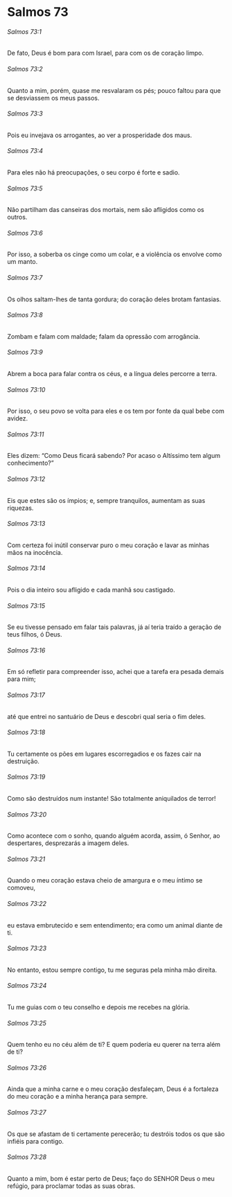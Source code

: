 # Salmos 73

###### Salmos 73:1

De fato, Deus é bom para com Israel, para com os de coração limpo.

###### Salmos 73:2

Quanto a mim, porém, quase me resvalaram os pés; pouco faltou para que se desviassem os meus passos.

###### Salmos 73:3

Pois eu invejava os arrogantes, ao ver a prosperidade dos maus.

###### Salmos 73:4

Para eles não há preocupações, o seu corpo é forte e sadio.

###### Salmos 73:5

Não partilham das canseiras dos mortais, nem são afligidos como os outros.

###### Salmos 73:6

Por isso, a soberba os cinge como um colar, e a violência os envolve como um manto.

###### Salmos 73:7

Os olhos saltam-lhes de tanta gordura; do coração deles brotam fantasias.

###### Salmos 73:8

Zombam e falam com maldade; falam da opressão com arrogância.

###### Salmos 73:9

Abrem a boca para falar contra os céus, e a língua deles percorre a terra.

###### Salmos 73:10

Por isso, o seu povo se volta para eles e os tem por fonte da qual bebe com avidez.

###### Salmos 73:11

Eles dizem: “Como Deus ficará sabendo? Por acaso o Altíssimo tem algum conhecimento?”

###### Salmos 73:12

Eis que estes são os ímpios; e, sempre tranquilos, aumentam as suas riquezas.

###### Salmos 73:13

Com certeza foi inútil conservar puro o meu coração e lavar as minhas mãos na inocência.

###### Salmos 73:14

Pois o dia inteiro sou afligido e cada manhã sou castigado.

###### Salmos 73:15

Se eu tivesse pensado em falar tais palavras, já aí teria traído a geração de teus filhos, ó Deus.

###### Salmos 73:16

Em só refletir para compreender isso, achei que a tarefa era pesada demais para mim;

###### Salmos 73:17

até que entrei no santuário de Deus e descobri qual seria o fim deles.

###### Salmos 73:18

Tu certamente os pões em lugares escorregadios e os fazes cair na destruição.

###### Salmos 73:19

Como são destruídos num instante! São totalmente aniquilados de terror!

###### Salmos 73:20

Como acontece com o sonho, quando alguém acorda, assim, ó Senhor, ao despertares, desprezarás a imagem deles.

###### Salmos 73:21

Quando o meu coração estava cheio de amargura e o meu íntimo se comoveu,

###### Salmos 73:22

eu estava embrutecido e sem entendimento; era como um animal diante de ti.

###### Salmos 73:23

No entanto, estou sempre contigo, tu me seguras pela minha mão direita.

###### Salmos 73:24

Tu me guias com o teu conselho e depois me recebes na glória.

###### Salmos 73:25

Quem tenho eu no céu além de ti? E quem poderia eu querer na terra além de ti?

###### Salmos 73:26

Ainda que a minha carne e o meu coração desfaleçam, Deus é a fortaleza do meu coração e a minha herança para sempre.

###### Salmos 73:27

Os que se afastam de ti certamente perecerão; tu destróis todos os que são infiéis para contigo.

###### Salmos 73:28

Quanto a mim, bom é estar perto de Deus; faço do SENHOR Deus o meu refúgio, para proclamar todas as suas obras.

